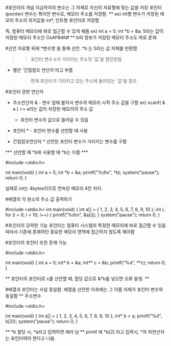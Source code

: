#포인터의 개념
지금까지의 변수는 그 자체로 자신의 자료형에 맞는 값을 저장
포인터(pointer) 변수는 특이한 변수로, 메모리 주소를 저장함. **
ex) int형 변수가 저장된 메모리 주소의 위치값을 int*, 인트형 포인터로 저장함

즉, 컴퓨터 메모리에 바로 접근할 수 있게 해줌
ex) int a = 5;
int *b = &a;
5라는 값이 저장된 메모리 주소인 OxAFBdfdf
 ** b의 정보가 저장된 메모리 주소도 따로 존재

#선언
자료형 뒤에 *변수명 을 통해 선언.
*b 는 5라는 값 자체를 반환함
>> 포인터 변수 b가 가리키는 주소의 '값'을 할당받음

* 별은 '간접참조 연산자'라고 부름
>> 현재 포인터가 가리키고 있는 주소에 들어있는 '값'을 참조

#포인터 관련 연산자

- 주소연산자 & - 변수 앞에 붙어서 변수의 메모리 시작 주소 값을 구함
ex) scanf( & a ) >> a라는 값이 저장된 메모리의 주소 값
   + 포인터 변수의 값으로 들어갈 수 있음

- 포인터 * - 포인터 변수를 선언할 때 사용

- 간접참조연산자 * 선언된 포인터 변수가 가리키는 변수를 구함

*** 선언할 때 *b와 사용할 때 *b는 다름 ***


#include <stdio.h>

int main(void) {
	int a = 5;
	int *b = &a;
	printf("%d\n", *b);
	system("pause");
	return 0;
}	

실제로 int는 4bytes이므로 연속된 메모리 4칸 차지.

#배열의 각 원소의 주소 값 출력하기

#include <stdio.h>
int main(void) {
	int a[] = { 1, 2, 3, 4, 5, 6, 7, 8, 9, 10 };
	int i;
	for (i = 0; i < 10; i++) {
		printf("%d\n", &a[i]);
	}
	system("pause");
	return 0;
}

#포인터의 강력한 기능
포인터는 컴퓨터 시스템의 특정한 메모리에 바로 접근할 수 있음
따라서 기존에 존재하던 중요한 메모리 영역에 접근하지 않도록 해야함

#포인터의 포인터 또한 존재 가능

#include <stdio.h>

int main(void) {
	int a = 5;
	int* b = &a;
	int** c = &b;
	printf("%d", **c);
	return 0;
}

** 포인터의 포인터로 c를 선언할 때, 할당 값으로 &*b를 넣으면 오류 발생. **



#배열과 포인터는 사실 동일함.
배열을 선언한 이후에는 그 이름 자체가 포인터 변수와 동일함 ** 주소변수

#include <stdio.h>

int main(void) {
	int a[] = { 1, 2, 3, 4, 5, 6, 7, 8, 9, 10 };
	int* b = a;
	printf("%d", b[2]);
	system("pause");
	return 0;
}

** *b 할당 시, *a라고 입력하면 에러 남
** printf 에 *b[2] 라고 입력시, *의 피연산자는 포인터여야 한다고 나옴.
